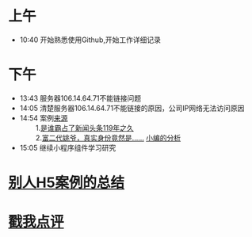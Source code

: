 # 上午
* 10:40 开始熟悉使用Github,开始工作详细记录 <br/>
# 下午
* 13:43 服务器106.14.64.71不能链接问题<br/>
* 14:05 清楚服务器106.14.64.71不能链接的原因，公司IP网络无法访问原因
* 14:54 案例[来源](http://www.h5-share.com/)<br/>
&nbsp;&nbsp;&nbsp;&nbsp;&nbsp;&nbsp;&nbsp;&nbsp;1.[是谁霸占了新闻头条119年之久](http://2017speedlegendh5.dongfeng-renault.cloud-top.com.cn/index.html)<br />
&nbsp;&nbsp;&nbsp;&nbsp;&nbsp;&nbsp;&nbsp;&nbsp;2.[富二代姚爷，真实身份竟然是......](http://go.163.com/2017/0608/haier/)     [小编的分析](http://www.h5-share.com/cases/201706/wefedzssf.html)
* 15:05 继续小程序组件学习研究
# [别人H5案例的总结](http://www.digitaling.com/articles/32893.html?utm_source=tuicool&utm_medium=referral)
# [戳我点评](https://github.com/chinachenhuakang/work-detail/issues/4)
